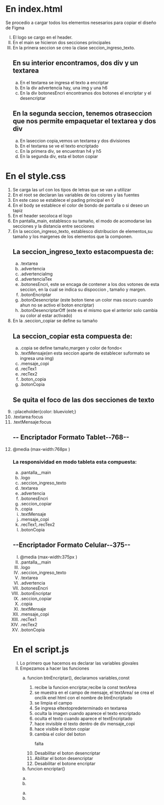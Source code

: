 
<h1> En index.html</h1>
<p> Se procedio a cargar todos los elementos nesesarios  para copiar el diseño de Figma</p>

<ol type="I">
<li>El logo se cargo en el header.</li>
<li>En el main se hicieron dos secciones principales</li>
<li>En la prinera seccion  se creo la clase seccion_ingreso_texto.</li>

<h2>En su interior encontramos, dos div y un textarea</h2>
<ol type="a">
<li>En el textarea se ingresa el texto a encriptar</li>
<li>En la div advertencia hay, una img y una  h6</li>
<li>En la div botonesEncri encontramos  dos botones el encriptar y el desencriptar</li>
</ol>
<h2>En la segunda seccion, tenemos otraseccion que nos permite empaquetar el textarea y dos div </h2>
<ol type="a">
<li>En laseccion copia,vemos un textarea y dos divisiones </li>
<li>En el textarea se ve el texto encriptado</li>
<li>En la primera div, se encuentran h4 y h5 </li>
<li>En la segunda div, esta el boton copiar</li>
</ol>
</ol>

<h1> En el style.css</h1>

<ol>
<li>Se carga las url con los tipos de letras que se van a utilizar</li>
<li>En el root se declaran las variables de los colores y las fuentes </li>
<li>En este caso  se establece el pading principal en 0</li>
<li>En el body se establece el color de bondo de pantalla o si deseo un tapiz</li>
<li>En el header secoloca el logo </li>
<li>En pantalla_main, establesco su tamaño, el modo de acomodarse las secciones y la distancia entre secciones</li>
<li>En la seccion_ingreso_texto, establesco distribucion de elementos,su tamaño y los margenes  de los elementos que la componen.</li>

<h2>La seccion_ingreso_texto estacompuesta de:</h2>
<ol type="a">
<li>.textarea</li>
<li>.advertencia</li>
<li>.advertenciaImg</li>
<li>.advertenciaTex</li>
<li>.botonesEncri, este se encaga de contener a los dos votones de esta seccion, en la cual se indica su dispoccion , tamaño y margen.</li>
<li>.botonEncriptar</li>
<li>.botonDesencriptar (este boton tiene un color mas oscuro cuando ahun no se activo el boton encriptar)</li>
<li>.botonDesencriptarOff (este es el mismo que el anterior solo cambia su color al estar activado)</li>
</ol>
<li>En la .seccion_copiar se define su tamaño</li>

<h2>La seccion_copiar esta compuesta de:</h2>
<ol type="a">
<li>.copia se define tamaño,margen y color de fondo<</li>
<li>.textMensaje(en esta seccion aparte de establecer suformato se ingresa una img)</li>
<li>.mensaje_copi</li>
<li>.recTex1</li>
<li>.recTex2</li>
<li>.boton_copia</li>
<li>.botonCopia</li>
</ol>
<h2>Se quita el foco de las dos secciones de texto</h2>
<li>::placeholder{color: blueviolet;}</li>
<li>.textarea:focus</li>
<li>.textMensaje:focus</li>

<h2>-- Encriptador Formato Tablet--768--</h2>

<li>@media (max-width:768px )</li>
<h3>La responsividad en modo tableta esta compuesta:</h3>
<ol type="a">
<li>.pantalla__main</li>
<li>.logo</li>
<li>.seccion_ingreso_texto</li>
<li>.textarea</li>
<li>.advertencia</li>
<li>.botonesEncri</li>
<li>.seccion_copiar</li>
<li>.copia</li>
<li>.textMensaje</li>
<li>.mensaje_copi</li>
<li>.recTex1,.recTex2</li>
<li>.botonCopia</li>
</ol>

<h2>--Encriptador Formato Celular--375--</h2>
<ol type="I">
<li>@media (max-width:375px )</li>
<li>.pantalla__main</li>
<li>.logo</li>
<li>.seccion_ingreso_texto</li>
<li>.textarea</li>
<li>.advertencia</li>
<li>.botonesEncri</li>
<li>.botonEncriptar</li>
<li>.seccion_copiar</li>
<li>.copia</li>
<li>.textMensaje</li>
<li>.mensaje_copi</li>
<li>.recTex1</li>
<li>.recTex2</li>
<li>.botonCopia</li>
</ol>


<h1> En el script.js</h1>

<ol type="I">
<li>Lo primero que hacemos es declarar las variables glovales</li>
<li>Empezamos a hacer las funciones</li>
<ol type="a">
<li>funcion btnEncriptar(), declaramos variables,const</li>
<ol type="**">
<li>recibe la funcion encriptar,recibe la const textArea</li>
<li>se muestra en el campo de mensaje, el textArea/ se crea el onclik enel html con el nombre de btnEncriptado</li>
<li>se limpia el campo</li>
<li>Se ingresa eltextopredeterminado en textarea</li>
<li>oculta la imagen cuando aparece el texto encriptado</li>
<li> oculta el texto cuando aparece el textEncriptado</li>
<li>hace invisible el texto dentro de div mensaje_copi</li>
<li>hace visible el boton copiar</li>
<li>cambia el color del boton</li>

<p>falta</p>
<li>Desabilitar el boton desencriptar </li>
<li>Abilitar el boton desencriptar </li>
<li>Desabilitar el botone encriptar </li>
</ol>
<li>funcion encriptar()</li>
</ol>
<ol type="a">
<li></li>
<li></li>
</ol>
<ol type="a">
<li></li>
<li></li>
</ol>
</ol>






